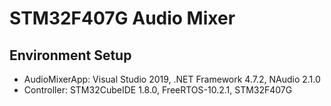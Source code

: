 # STM32F407G Audio Mixer

## Environment Setup

- AudioMixerApp: Visual Studio 2019, .NET Framework 4.7.2, NAudio 2.1.0
- Controller: STM32CubeIDE 1.8.0, FreeRTOS-10.2.1, STM32F407G